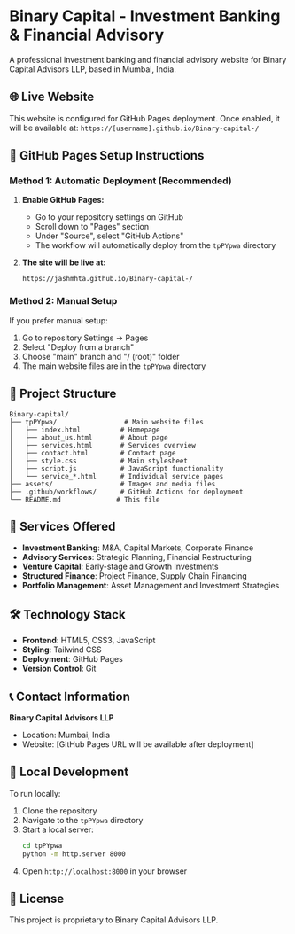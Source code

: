 # Binary Capital - Investment Banking & Financial Advisory

A professional investment banking and financial advisory website for Binary Capital Advisors LLP, based in Mumbai, India.

## 🌐 Live Website

This website is configured for GitHub Pages deployment. Once enabled, it will be available at:
`https://[username].github.io/Binary-capital-/`

## 🚀 GitHub Pages Setup Instructions

### Method 1: Automatic Deployment (Recommended)

1. **Enable GitHub Pages:**
   - Go to your repository settings on GitHub
   - Scroll down to "Pages" section
   - Under "Source", select "GitHub Actions"
   - The workflow will automatically deploy from the `tpPYpwa` directory

2. **The site will be live at:**
   ```
   https://jashmhta.github.io/Binary-capital-/
   ```

### Method 2: Manual Setup

If you prefer manual setup:

1. Go to repository Settings → Pages
2. Select "Deploy from a branch"
3. Choose "main" branch and "/ (root)" folder
4. The main website files are in the `tpPYpwa` directory

## 📁 Project Structure

```
Binary-capital/
├── tpPYpwa/                 # Main website files
│   ├── index.html          # Homepage
│   ├── about_us.html       # About page
│   ├── services.html       # Services overview
│   ├── contact.html        # Contact page
│   ├── style.css           # Main stylesheet
│   ├── script.js           # JavaScript functionality
│   └── service_*.html      # Individual service pages
├── assets/                 # Images and media files
├── .github/workflows/      # GitHub Actions for deployment
└── README.md              # This file
```

## 🏢 Services Offered

- **Investment Banking**: M&A, Capital Markets, Corporate Finance
- **Advisory Services**: Strategic Planning, Financial Restructuring
- **Venture Capital**: Early-stage and Growth Investments
- **Structured Finance**: Project Finance, Supply Chain Financing
- **Portfolio Management**: Asset Management and Investment Strategies

## 🛠️ Technology Stack

- **Frontend**: HTML5, CSS3, JavaScript
- **Styling**: Tailwind CSS
- **Deployment**: GitHub Pages
- **Version Control**: Git

## 📞 Contact Information

**Binary Capital Advisors LLP**
- Location: Mumbai, India
- Website: [GitHub Pages URL will be available after deployment]

## 🔧 Local Development

To run locally:

1. Clone the repository
2. Navigate to the `tpPYpwa` directory
3. Start a local server:
   ```bash
   cd tpPYpwa
   python -m http.server 8000
   ```
4. Open `http://localhost:8000` in your browser

## 📝 License

This project is proprietary to Binary Capital Advisors LLP.
